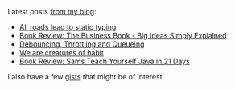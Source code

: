 Latest posts [from my blog](https://blog.kartones.net/):

<!--START_SECTION:blogposts-->
* [All roads lead to static typing](https:&#x2F;&#x2F;blog.kartones.net&#x2F;post&#x2F;all-roads-lead-to-static-typing&#x2F;)
* [Book Review: The Business Book - Big Ideas Simply Explained](https:&#x2F;&#x2F;blog.kartones.net&#x2F;post&#x2F;book-review-the-business-book&#x2F;)
* [Debouncing, Throttling and Queueing](https:&#x2F;&#x2F;blog.kartones.net&#x2F;post&#x2F;debouncing-throttling-queueing&#x2F;)
* [We are creatures of habit](https:&#x2F;&#x2F;blog.kartones.net&#x2F;post&#x2F;we-are-creatures-of-habit&#x2F;)
* [Book Review: Sams Teach Yourself Java in 21 Days](https:&#x2F;&#x2F;blog.kartones.net&#x2F;post&#x2F;book-review-teach-yourself-java-21-days&#x2F;)
<!--END_SECTION:blogposts-->



I also have a few [gists](https://gist.github.com/Kartones?direction=desc&sort=updated) that might be of interest.
